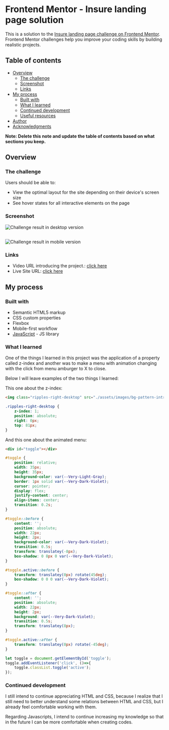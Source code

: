 # Frontend Mentor - Insure landing page solution

This is a solution to the [Insure landing page challenge on Frontend Mentor](https://www.frontendmentor.io/challenges/insure-landing-page-uTU68JV8). Frontend Mentor challenges help you improve your coding skills by building realistic projects. 

## Table of contents

- [Overview](#overview)
  - [The challenge](#the-challenge)
  - [Screenshot](#screenshot)
  - [Links](#links)
- [My process](#my-process)
  - [Built with](#built-with)
  - [What I learned](#what-i-learned)
  - [Continued development](#continued-development)
  - [Useful resources](#useful-resources)
- [Author](#author)
- [Acknowledgments](#acknowledgments)

**Note: Delete this note and update the table of contents based on what sections you keep.**

## Overview

### The challenge

Users should be able to:

- View the optimal layout for the site depending on their device's screen size
- See hover states for all interactive elements on the page

### Screenshot

![Challenge result in desktop version](./challenge-result/Desktop-version.png)

##

![Challenge result in mobile version](./challenge-result/Mobile-version.png)


### Links

- Video URL introducing the project.: [click here](https://www.linkedin.com/posts/gracilianobarroso_e-a%C3%AD-pessoal-mais-um-projeto-conclu%C3%ADdo-ugcPost-6986759349930995712-4h38?utm_source=share&utm_medium=member_desktop)
- Live Site URL: [click here](https://graciliano-barroso.github.io/insure_landing_page/)

## My process

### Built with

- Semantic HTML5 markup
- CSS custom properties
- Flexbox
- Mobile-first workflow
- [JavaScript](https://developer.mozilla.org/pt-BR/docs/Web/JavaScript) - JS library

### What I learned

One of the things I learned in this project was the application of a property called z-index and another was to make a menu with animation changing with the click from menu amburger to X to close.

Below I will leave examples of the two things I learned:

This one about the z-index:

```html
<img class="ripples-right-desktop" src="./assets/images/bg-pattern-intro-right-desktop.svg" alt="Linhas onduladas a rigth da intro">
```
```css
.ripples-right-desktop {
    z-index: 1;
    position: absolute;
    right: 0px;
    top: 81px;
}
```
And this one about the animated menu:

```html
<div id="toggle"></div>
```
```css
#toggle {
    position: relative;
    width: 35px;
    height: 35px;
    background-color: var(--Very-Light-Gray);
    border: 1px solid var(--Very-Dark-Violet);
    cursor: pointer;
    display: flex;
    justify-content: center;
    align-items: center;
    transition: 0.2s;
}    

#toggle::before {
    content: '';
    position: absolute;
    width: 22px;
    height: 2px;
    background-color: var(--Very-Dark-Violet);
    transition: 0.5s;
    transform: translatey(-8px);
    box-shadow: 0 8px 0 var(--Very-Dark-Violet);
}

#toggle.active::before {
    transform: translatey(0px) rotate(45deg);
    box-shadow: 0 0 0 var(--Very-Dark-Violet);
}

#toggle::after {
    content: '';
    position: absolute;
    width: 22px;
    height: 2px;
    background: var(--Very-Dark-Violet);
    transition: 0.5s;
    transform: translatey(8px);
}

#toggle.active::after {
    transform: translatey(0px) rotate(-45deg);
}
```

```js
let toggle = document.getElementById('toggle');
toggle.addEventListener('click', ()=>{
    toggle.classList.toggle('active');
});
```
### Continued development

I still intend to continue appreciating HTML and CSS, because I realize that I still need to better understand some relations between HTML and CSS, but I already feel comfortable working with them.

Regarding Javascripts, I intend to continue increasing my knowledge so that in the future I can be more comfortable when creating codes.
